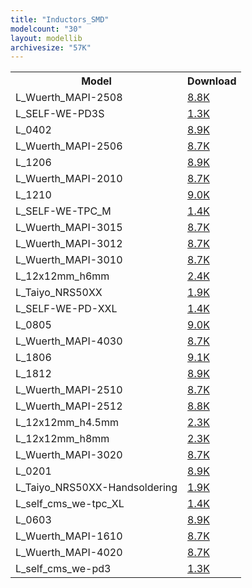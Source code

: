 ```yaml
---
title: "Inductors_SMD"
modelcount: "30"
layout: modellib
archivesize: "57K"
---
```


<table><tr>
<th>Model</th>
<th>Download</th>
</tr>
<tr><td>L_Wuerth_MAPI-2508</td><td><a href="/download/packages3d/Inductors_SMD.3dshapes/L_Wuerth_MAPI-2508.7z">8.8K</a></td></tr>

<tr><td>L_SELF-WE-PD3S</td><td><a href="/download/packages3d/Inductors_SMD.3dshapes/L_SELF-WE-PD3S.7z">1.3K</a></td></tr>

<tr><td>L_0402</td><td><a href="/download/packages3d/Inductors_SMD.3dshapes/L_0402.7z">8.9K</a></td></tr>

<tr><td>L_Wuerth_MAPI-2506</td><td><a href="/download/packages3d/Inductors_SMD.3dshapes/L_Wuerth_MAPI-2506.7z">8.7K</a></td></tr>

<tr><td>L_1206</td><td><a href="/download/packages3d/Inductors_SMD.3dshapes/L_1206.7z">8.9K</a></td></tr>

<tr><td>L_Wuerth_MAPI-2010</td><td><a href="/download/packages3d/Inductors_SMD.3dshapes/L_Wuerth_MAPI-2010.7z">8.7K</a></td></tr>

<tr><td>L_1210</td><td><a href="/download/packages3d/Inductors_SMD.3dshapes/L_1210.7z">9.0K</a></td></tr>

<tr><td>L_SELF-WE-TPC_M</td><td><a href="/download/packages3d/Inductors_SMD.3dshapes/L_SELF-WE-TPC_M.7z">1.4K</a></td></tr>

<tr><td>L_Wuerth_MAPI-3015</td><td><a href="/download/packages3d/Inductors_SMD.3dshapes/L_Wuerth_MAPI-3015.7z">8.7K</a></td></tr>

<tr><td>L_Wuerth_MAPI-3012</td><td><a href="/download/packages3d/Inductors_SMD.3dshapes/L_Wuerth_MAPI-3012.7z">8.7K</a></td></tr>

<tr><td>L_Wuerth_MAPI-3010</td><td><a href="/download/packages3d/Inductors_SMD.3dshapes/L_Wuerth_MAPI-3010.7z">8.7K</a></td></tr>

<tr><td>L_12x12mm_h6mm</td><td><a href="/download/packages3d/Inductors_SMD.3dshapes/L_12x12mm_h6mm.7z">2.4K</a></td></tr>

<tr><td>L_Taiyo_NRS50XX</td><td><a href="/download/packages3d/Inductors_SMD.3dshapes/L_Taiyo_NRS50XX.7z">1.9K</a></td></tr>

<tr><td>L_SELF-WE-PD-XXL</td><td><a href="/download/packages3d/Inductors_SMD.3dshapes/L_SELF-WE-PD-XXL.7z">1.4K</a></td></tr>

<tr><td>L_0805</td><td><a href="/download/packages3d/Inductors_SMD.3dshapes/L_0805.7z">9.0K</a></td></tr>

<tr><td>L_Wuerth_MAPI-4030</td><td><a href="/download/packages3d/Inductors_SMD.3dshapes/L_Wuerth_MAPI-4030.7z">8.7K</a></td></tr>

<tr><td>L_1806</td><td><a href="/download/packages3d/Inductors_SMD.3dshapes/L_1806.7z">9.1K</a></td></tr>

<tr><td>L_1812</td><td><a href="/download/packages3d/Inductors_SMD.3dshapes/L_1812.7z">8.9K</a></td></tr>

<tr><td>L_Wuerth_MAPI-2510</td><td><a href="/download/packages3d/Inductors_SMD.3dshapes/L_Wuerth_MAPI-2510.7z">8.7K</a></td></tr>

<tr><td>L_Wuerth_MAPI-2512</td><td><a href="/download/packages3d/Inductors_SMD.3dshapes/L_Wuerth_MAPI-2512.7z">8.8K</a></td></tr>

<tr><td>L_12x12mm_h4.5mm</td><td><a href="/download/packages3d/Inductors_SMD.3dshapes/L_12x12mm_h4.5mm.7z">2.3K</a></td></tr>

<tr><td>L_12x12mm_h8mm</td><td><a href="/download/packages3d/Inductors_SMD.3dshapes/L_12x12mm_h8mm.7z">2.3K</a></td></tr>

<tr><td>L_Wuerth_MAPI-3020</td><td><a href="/download/packages3d/Inductors_SMD.3dshapes/L_Wuerth_MAPI-3020.7z">8.7K</a></td></tr>

<tr><td>L_0201</td><td><a href="/download/packages3d/Inductors_SMD.3dshapes/L_0201.7z">8.9K</a></td></tr>

<tr><td>L_Taiyo_NRS50XX-Handsoldering</td><td><a href="/download/packages3d/Inductors_SMD.3dshapes/L_Taiyo_NRS50XX-Handsoldering.7z">1.9K</a></td></tr>

<tr><td>L_self_cms_we-tpc_XL</td><td><a href="/download/packages3d/Inductors_SMD.3dshapes/L_self_cms_we-tpc_XL.7z">1.4K</a></td></tr>

<tr><td>L_0603</td><td><a href="/download/packages3d/Inductors_SMD.3dshapes/L_0603.7z">8.9K</a></td></tr>

<tr><td>L_Wuerth_MAPI-1610</td><td><a href="/download/packages3d/Inductors_SMD.3dshapes/L_Wuerth_MAPI-1610.7z">8.7K</a></td></tr>

<tr><td>L_Wuerth_MAPI-4020</td><td><a href="/download/packages3d/Inductors_SMD.3dshapes/L_Wuerth_MAPI-4020.7z">8.7K</a></td></tr>

<tr><td>L_self_cms_we-pd3</td><td><a href="/download/packages3d/Inductors_SMD.3dshapes/L_self_cms_we-pd3.7z">1.3K</a></td></tr>

